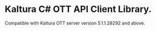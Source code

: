# Kaltura C# OTT API Client Library.
Compatible with Kaltura OTT server version 5.1.1.28292 and above.
